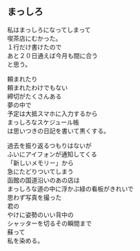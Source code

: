 ## まっしろ

私はまっしろになってしまって  
喫茶店にむかった。  
１行だけ書けたので  
あと２０日通えば今月も間に合う  
と思う。

頼まれたり  
頼まれたわけでもない  
締切がたくさんある  
夢の中で  
予定は大抵スマホに入力するから  
まっしろなスケジュール帳  
は思いつきの日記を書いて黒くする。

過去を振り返るつもりはないが  
ふいにアイフォンが通知してくる  
「新しいメモリー」から  
急にたどりついてしまう  
函館の国道沿いのあの店は  
まっしろな道の中に浮かぶ緑の看板がきれいで  
思わず写真を撮った  
君の  
やけに姿勢のいい背中の  
シャッターを切るその瞬間まで  
蘇って  
私を染める。